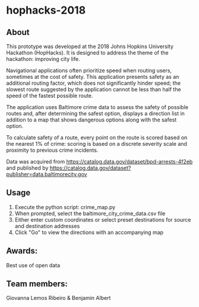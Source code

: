# hophacks-2018

## About
This prototype was developed at the 2018 Johns Hopkins University Hackathon (HopHacks).  It is designed to address the theme of the hackathon: improving city life.

Navigational applications often prioritize speed when routing users, sometimes at the cost of safety.  This application presents safety as an additional routing factor, which does not significantly hinder speed; the slowest route suggested by the application cannot be less than half the speed of the fastest possible route.

The application uses Baltimore crime data to assess the safety of possible routes and, after determining the safest option, displays a direction list in addition to a map that shows dangerous options along with the safest option.

To calculate safety of a route, every point on the route is scored based on the nearest 1% of crime: scoring is based on a discrete severity scale and proximity to previous crime incidents.

Data was acquired from https://catalog.data.gov/dataset/bpd-arrests-4f2eb and published by https://catalog.data.gov/dataset?publisher=data.baltimorecity.gov

## Usage
1. Execute the python script: crime_map.py
2. When prompted, select the baltimore_city_crime_data.csv file
3. Either enter custom coordinates or select preset destinations for source and destination addresses
4. Click "Go" to view the directions with an accompanying map

## Awards:
Best use of open data

## Team members:
Giovanna Lemos Ribeiro & Benjamin Albert

